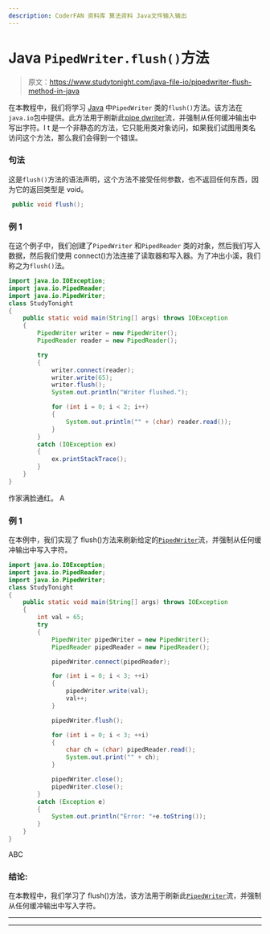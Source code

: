 ```yaml
---
description: CoderFAN 资料库 算法资料 Java文件输入输出
---
```


# Java `PipedWriter.flush()`方法

> 原文：<https://www.studytonight.com/java-file-io/pipedwriter-flush-method-in-java>

在本教程中，我们将学习 [Java](https://www.studytonight.com/java/) 中`PipedWriter` 类的`flush()`方法。该方法在 `java.io`包中提供。此方法用于刷新此[pipe dwriter](https://www.studytonight.com/ava-file-io/java-pipedwriter-class)流，并强制从任何缓冲输出中写出字符。I t 是一个非静态的方法，它只能用类对象访问，如果我们试图用类名访问这个方法，那么我们会得到一个错误。

### 句法

这是`flush()`方法的语法声明，这个方法不接受任何参数，也不返回任何东西，因为它的返回类型是 void。

```java
 public void flush();
```

### 例 1

在这个例子中，我们创建了`PipedWriter` 和`PipedReader` 类的对象，然后我们写入数据，然后我们使用 connect()方法连接了读取器和写入器。为了冲出小溪，我们称之为`flush()`法。

```java
import java.io.IOException;
import java.io.PipedReader;
import java.io.PipedWriter;
class StudyTonight
{
	public static void main(String[] args) throws IOException 
	{ 
		PipedWriter writer = new PipedWriter();
		PipedReader reader = new PipedReader();

		try 
		{
			writer.connect(reader);
			writer.write(65);
			writer.flush();
			System.out.println("Writer flushed.");

			for (int i = 0; i < 2; i++) 
			{
				System.out.println("" + (char) reader.read());
			}
		} 
		catch (IOException ex) 
		{
			ex.printStackTrace();
		}
	} 
}
```

作家满脸通红。
A

### 例 1

在本例中，我们实现了 flush()方法来刷新给定的[`PipedWriter`](https://www.studytonight.com/ava-file-io/java-pipedwriter-class)流，并强制从任何缓冲输出中写入字符。

```java
import java.io.IOException;
import java.io.PipedReader;
import java.io.PipedWriter;
class StudyTonight
{
	public static void main(String[] args) throws IOException 
	{ 
		int val = 65;
		try 
		{
			PipedWriter pipedWriter = new PipedWriter();
			PipedReader pipedReader = new PipedReader();

			pipedWriter.connect(pipedReader);

			for (int i = 0; i < 3; ++i) 
			{
				pipedWriter.write(val);
				val++;
			}

			pipedWriter.flush();

			for (int i = 0; i < 3; ++i) 
			{			
				char ch = (char) pipedReader.read();
				System.out.print("" + ch);
			}

			pipedWriter.close();
			pipedWriter.close();
		} 
		catch (Exception e) 
		{
			System.out.println("Error: "+e.toString());
		}
	} 
}
```

ABC

### 结论:

在本教程中，我们学习了 flush()方法，该方法用于刷新此[`PipedWriter`](https://www.studytonight.com/ava-file-io/java-pipedwriter-class)流，并强制从任何缓冲输出中写入字符。

* * *

* * *